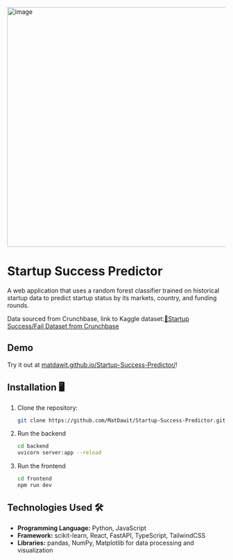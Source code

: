 <img width="1918" height="552" alt="image" src="https://github.com/user-attachments/assets/700bc757-cd8f-4304-8161-a52a272e33d2" />

# Startup Success Predictor
A web application that uses a random forest classifier trained on historical startup data to predict startup status by its markets, country, and funding rounds.

Data sourced from Crunchbase, link to Kaggle dataset:<a href="https://www.kaggle.com/datasets/yanmaksi/big-startup-secsees-fail-dataset-from-crunchbase">🚀Startup Success/Fail Dataset from Crunchbase</a>
## Demo
Try it out at <a href="https://matdawit.github.io/Startup-Success-Predictor/">matdawit.github.io/Startup-Success-Predictor/</a>!

## Installation 🖥️
1. Clone the repository:
   ```bash
   git clone https://github.com/MatDawit/Startup-Success-Predictor.github.io.git
   ```
2. Run the backend
   ```bash
   cd backend
   uvicorn server:app --reload
   ```
3. Run the frontend
   ```bash
   cd frontend
   npm run dev
   ```

## Technologies Used 🛠️
- **Programming Language:** Python, JavaScript
- **Framework:** scikit-learn, React, FastAPI, TypeScript, TailwindCSS
- **Libraries:** pandas, NumPy, Matplotlib for data processing and visualization
